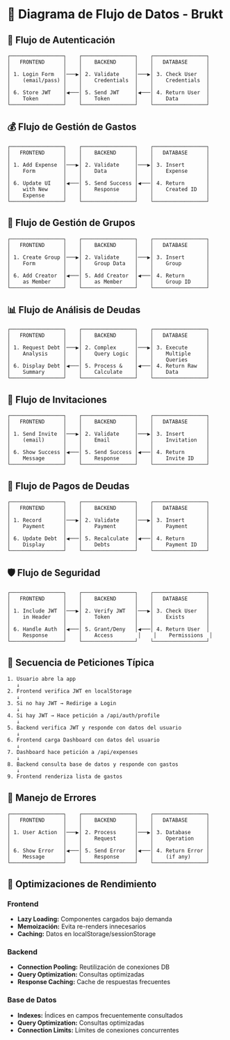 # 🔄 Diagrama de Flujo de Datos - Brukt

## 📱 Flujo de Autenticación

```
┌─────────────────┐    ┌─────────────────┐    ┌─────────────────┐
│   FRONTEND      │    │    BACKEND      │    │   DATABASE      │
│                 │    │                 │    │                 │
│ 1. Login Form   │───▶│ 2. Validate     │───▶│ 3. Check User   │
│    (email/pass) │    │    Credentials  │    │    Credentials  │
│                 │    │                 │    │                 │
│ 6. Store JWT    │◀───│ 5. Send JWT     │◀───│ 4. Return User  │
│    Token        │    │    Token        │    │    Data         │
└─────────────────┘    └─────────────────┘    └─────────────────┘
```

## 💰 Flujo de Gestión de Gastos

```
┌─────────────────┐    ┌─────────────────┐    ┌─────────────────┐
│   FRONTEND      │    │    BACKEND      │    │   DATABASE      │
│                 │    │                 │    │                 │
│ 1. Add Expense  │───▶│ 2. Validate     │───▶│ 3. Insert       │
│    Form         │    │    Data         │    │    Expense      │
│                 │    │                 │    │                 │
│ 6. Update UI    │◀───│ 5. Send Success │◀───│ 4. Return       │
│    with New     │    │    Response     │    │    Created ID   │
│    Expense      │    │                 │    │                 │
└─────────────────┘    └─────────────────┘    └─────────────────┘
```

## 👥 Flujo de Gestión de Grupos

```
┌─────────────────┐    ┌─────────────────┐    ┌─────────────────┐
│   FRONTEND      │    │    BACKEND      │    │   DATABASE      │
│                 │    │                 │    │                 │
│ 1. Create Group │───▶│ 2. Validate     │───▶│ 3. Insert       │
│    Form         │    │    Group Data   │    │    Group        │
│                 │    │                 │    │                 │
│ 6. Add Creator  │◀───│ 5. Add Creator  │◀───│ 4. Return       │
│    as Member    │    │    as Member    │    │    Group ID     │
└─────────────────┘    └─────────────────┘    └─────────────────┘
```

## 📊 Flujo de Análisis de Deudas

```
┌─────────────────┐    ┌─────────────────┐    ┌─────────────────┐
│   FRONTEND      │    │    BACKEND      │    │   DATABASE      │
│                 │    │                 │    │                 │
│ 1. Request Debt │───▶│ 2. Complex      │───▶│ 3. Execute      │
│    Analysis     │    │    Query Logic  │    │    Multiple     │
│                 │    │                 │    │    Queries      │
│ 6. Display Debt │◀───│ 5. Process &    │◀───│ 4. Return Raw   │
│    Summary      │    │    Calculate    │    │    Data         │
└─────────────────┘    └─────────────────┘    └─────────────────┘
```

## 🔄 Flujo de Invitaciones

```
┌─────────────────┐    ┌─────────────────┐    ┌─────────────────┐
│   FRONTEND      │    │    BACKEND      │    │   DATABASE      │
│                 │    │                 │    │                 │
│ 1. Send Invite  │───▶│ 2. Validate     │───▶│ 3. Insert       │
│    (email)      │    │    Email        │    │    Invitation   │
│                 │    │                 │    │                 │
│ 6. Show Success │◀───│ 5. Send Success │◀───│ 4. Return       │
│    Message      │    │    Response     │    │    Invite ID    │
└─────────────────┘    └─────────────────┘    └─────────────────┘
```

## 💸 Flujo de Pagos de Deudas

```
┌─────────────────┐    ┌─────────────────┐    ┌─────────────────┐
│   FRONTEND      │    │    BACKEND      │    │   DATABASE      │
│                 │    │                 │    │                 │
│ 1. Record       │───▶│ 2. Validate     │───▶│ 3. Insert       │
│    Payment      │    │    Payment      │    │    Payment      │
│                 │    │                 │    │                 │
│ 6. Update Debt  │◀───│ 5. Recalculate  │◀───│ 4. Return       │
│    Display      │    │    Debts        │    │    Payment ID   │
└─────────────────┘    └─────────────────┘    └─────────────────┘
```

## 🛡️ Flujo de Seguridad

```
┌─────────────────┐    ┌─────────────────┐    ┌─────────────────┐
│   FRONTEND      │    │    BACKEND      │    │   DATABASE      │
│                 │    │                 │    │                 │
│ 1. Include JWT  │───▶│ 2. Verify JWT   │───▶│ 3. Check User   │
│    in Header    │    │    Token        │    │    Exists       │
│                 │    │                 │    │                 │
│ 6. Handle Auth  │◀───│ 5. Grant/Deny   │◀───│ 4. Return User  │
│    Response     │    │    Access        │    │    Permissions  │
└─────────────────┘    └─────────────────┘    └─────────────────┘
```

## 📡 Secuencia de Peticiones Típica

```
1. Usuario abre la app
   ↓
2. Frontend verifica JWT en localStorage
   ↓
3. Si no hay JWT → Redirige a Login
   ↓
4. Si hay JWT → Hace petición a /api/auth/profile
   ↓
5. Backend verifica JWT y responde con datos del usuario
   ↓
6. Frontend carga Dashboard con datos del usuario
   ↓
7. Dashboard hace petición a /api/expenses
   ↓
8. Backend consulta base de datos y responde con gastos
   ↓
9. Frontend renderiza lista de gastos
```

## 🔧 Manejo de Errores

```
┌─────────────────┐    ┌─────────────────┐    ┌─────────────────┐
│   FRONTEND      │    │    BACKEND      │    │   DATABASE      │
│                 │    │                 │    │                 │
│ 1. User Action  │───▶│ 2. Process      │───▶│ 3. Database     │
│                 │    │    Request      │    │    Operation    │
│                 │    │                 │    │                 │
│ 6. Show Error   │◀───│ 5. Send Error   │◀───│ 4. Return Error │
│    Message      │    │    Response     │    │    (if any)     │
└─────────────────┘    └─────────────────┘    └─────────────────┘
```

## 🚀 Optimizaciones de Rendimiento

### **Frontend**
- **Lazy Loading:** Componentes cargados bajo demanda
- **Memoización:** Evita re-renders innecesarios
- **Caching:** Datos en localStorage/sessionStorage

### **Backend**
- **Connection Pooling:** Reutilización de conexiones DB
- **Query Optimization:** Consultas optimizadas
- **Response Caching:** Cache de respuestas frecuentes

### **Base de Datos**
- **Indexes:** Índices en campos frecuentemente consultados
- **Query Optimization:** Consultas optimizadas
- **Connection Limits:** Límites de conexiones concurrentes
